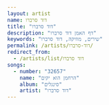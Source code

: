 ```yaml
---
layout: artist
name: דוד סרברו
title: "דוד סרברו"
description: "דף האמן דוד סרברו"
keywords: "שירים, מוזיקה, דוד סרברו"
permalink: /artists/דוד-סרברו/
redirect_from:
  - /artists/list/דוד סרברו
songs:
  - number: "32657"
    name: "הרחמן הוא יקים"
    album: "סינגלים"
    artist: "דוד סרברו"
---
```

